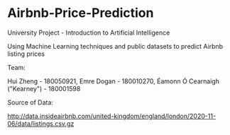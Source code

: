 # Airbnb-Price-Prediction
University Project - Introduction to Artificial Intelligence

Using Machine Learning techniques and public datasets to predict Airbnb listing prices

Team:

Hui Zheng - 180050921, 
Emre Dogan - 180010270, 
Éamonn Ó Cearnaigh ("Kearney") - 180001598

Source of Data:

http://data.insideairbnb.com/united-kingdom/england/london/2020-11-06/data/listings.csv.gz
